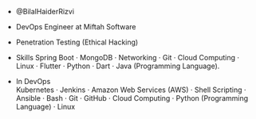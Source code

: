 - @BilalHaiderRizvi
- DevOps Engineer at Miftah Software
- Penetration Testing (Ethical Hacking)

- Skills
Spring Boot · MongoDB · Networking · Git · Cloud Computing · Linux · Flutter · Python · Dart · Java (Programming Language).

- In DevOps  
Kubernetes · Jenkins · Amazon Web Services (AWS) · Shell Scripting · Ansible · Bash · Git · GitHub · Cloud Computing · Python (Programming Language) · Linux
